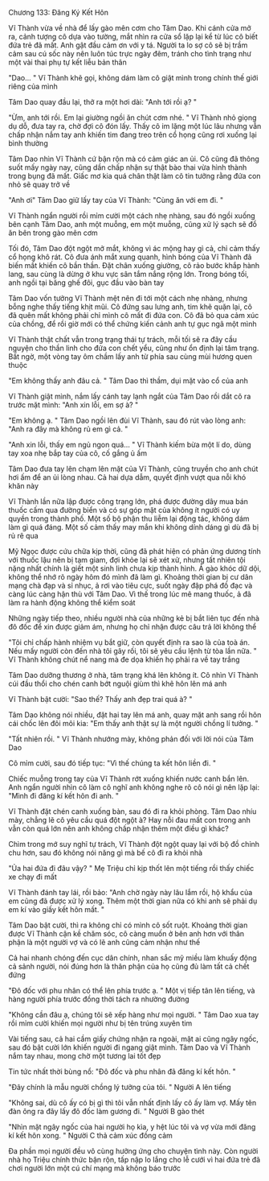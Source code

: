 




Chương 133: Đăng Ký Kết Hôn

Vĩ Thành vừa về nhà để lấy gào mên cơm cho Tâm Dao. Khi cánh cửa mở ra, cảnh tượng cô dựa vào tường, mắt nhìn ra cửa sổ lặp lại kể từ lúc cô biết đứa trẻ đã mất. Anh gật đầu cảm ơn với y tá. Người ta lo sợ cô sẽ bị trầm cảm sau cú sốc này nên luôn túc trực ngày đêm, tránh cho tình trạng như một vài thai phụ tự kết liễu bản thân

"Dao... " Vĩ Thành khẽ gọi, không dám làm cô giật mình trong chính thế giới riêng của mình

Tâm Dao quay đầu lại, thở ra một hơi dài: "Anh tới rồi ạ? "

"Ừm, anh tới rồi. Em lại giường ngồi ăn chút cơm nhé. " Vĩ Thành nhỏ giọng dụ dỗ, đưa tay ra, chờ đợi cô đón lấy. Thấy cô im lặng một lúc lâu nhưng vẫn chấp nhận nắm tay anh khiến tim đang treo trên cổ họng cũng rơi xuống lại bình thường

Tâm Dao nhìn Vĩ Thành cứ bận rộn mà có cảm giác an ủi. Cô cũng đã thông suốt mấy ngày nay, cũng dần chấp nhận sự thật bào thai vừa hình thành trong bụng đã mất. Giấc mơ kia quá chân thật làm cô tin tưởng rằng đứa con nhỏ sẽ quay trở về

"Anh ơi" Tâm Dao giữ lấy tay của Vĩ Thành: "Cùng ăn với em đi. "

Vĩ Thành ngẩn người rồi mỉm cười một cách nhẹ nhàng, sau đó ngồi xuống bên cạnh Tâm Dao, anh một muỗng, em một muỗng, cũng xử lý sạch sẽ đồ ăn bên trong gào mên cơm

Tối đó, Tâm Dao đột ngột mở mắt, không vì ác mộng hay gì cả, chỉ cảm thấy cổ họng khô rát. Cô đưa ánh mắt xung quanh, hình bóng của Vĩ Thành đã biến mất khiến cô bần thần. Đặt chân xuống giường, cô rảo bước khắp hành lang, sau cùng là dừng ở khu vực sân tắm nắng rộng lớn. Trong bóng tối, anh ngồi tại băng ghế đôi, gục đầu vào bàn tay

Tâm Dao vốn tưởng Vĩ Thành mệt nên đi tới một cách nhẹ nhàng, nhưng bỗng nghe thấy tiếng khịt mũi. Cô đứng sau lưng anh, tim khẽ quặn lại, cô đã quên mất không phải chỉ mình cô mất đi đứa con. Cô đã bỏ qua cảm xúc của chồng, để rồi giờ mới có thể chứng kiến cảnh anh tự gục ngã một mình

Vĩ Thành thật chất vẫn trong trạng thái tự trách, mỗi tối sẽ ra đây cầu nguyện cho thần linh cho đứa con chết yểu, cũng như ổn định lại tâm trạng. Bất ngờ, một vòng tay ôm chầm lấy anh từ phía sau cùng mùi hương quen thuộc

"Em không thấy anh đâu cả. " Tâm Dao thì thầm, dụi mặt vào cổ của anh

Vĩ Thành giật mình, nắm lấy cánh tay lạnh ngắt của Tâm Dao rồi dắt cô ra trước mặt mình: "Anh xin lỗi, em sợ à? "

"Em không ạ. " Tâm Dao ngồi lên đùi Vĩ Thành, sau đó rút vào lòng anh: "Anh ra đây mà không rủ em gì cả. "


"Anh xin lỗi, thấy em ngủ ngon quá... " Vĩ Thành kiếm bừa một lí do, dùng tay xoa nhẹ bắp tay của cô, cố gắng ủ ấm

Tâm Dao đưa tay lên chạm lên mặt của Vĩ Thành, cũng truyền cho anh chút hơi ấm để an ủi lòng nhau. Cả hai dựa dẫm, quyết định vượt qua nỗi khó khăn này


Vĩ Thành lần nữa lập được công trạng lớn, phá được đường dây mua bán thuốc cấm qua đường biển và có sự góp mặt của không ít người có uy quyền trong thành phố. Một số bộ phận thu liễm lại động tác, không dám làm gì quá đáng. Một số cảm thấy may mắn khi không dính dáng gì dù đã bị rủ rê qua

Mỹ Ngọc được cứu chữa kịp thời, cũng đã phát hiện có phản ứng dương tính với thuốc lậu nên bị tạm giam, đợi khỏe lại sẽ xét xử, nhưng tất nhiên tội nặng nhất chính là giết một sinh linh chưa kịp thành hình. Ả gào khóc dữ dội, không thể nhớ rõ ngày hôm đó mình đã làm gì. Khoảng thời gian bị cư dân mạng chà đạp và sỉ nhục, ả rơi vào tiêu cực, suốt ngày đập phá đồ đạc và càng lúc càng hận thù với Tâm Dao. Vì thế trong lúc mê mang thuốc, ả đã làm ra hành động không thể kiểm soát

Những ngày tiếp theo, nhiều người nhà của những kẻ bị bắt liên tục đến nhà đô đốc để xin được giảm ám, nhưng họ chỉ nhận được câu trả lời không thể

"Tôi chỉ chấp hành nhiệm vụ bắt giữ, còn quyết định ra sao là của toà án. Nếu mấy người còn đến nhà tôi gây rối, tôi sẽ yêu cầu lệnh từ tòa lần nữa. " Vĩ Thành không chút nể nang mà đe dọa khiến họ phải ra về tay trắng

Tâm Dao dưỡng thương ở nhà, tâm trạng khá lên không ít. Cô nhìn Vĩ Thành cúi đầu thổi cho chén canh bớt nguội giùm thì khẽ hôn lên má anh

Vĩ Thành bật cười: "Sao thế? Thấy anh đẹp trai quá à? "

Tâm Dao không nói nhiều, đặt hai tay lên má anh, quay mặt anh sang rồi hôn cái chốc lên đôi môi kia: "Em thấy anh thật sự là một người chồng lí tưởng. "

"Tất nhiên rồi. " Vĩ Thành nhướng mày, không phản đối với lời nói của Tâm Dao

Cô mỉm cười, sau đó tiếp tục: "Vì thế chúng ta kết hôn liền đi. "

Chiếc muỗng trong tay của Vĩ Thành rớt xuống khiến nước canh bắn lên. Anh ngẩn người nhìn cô làm cô nghĩ anh không nghe rõ cô nói gì nên lặp lại: "Mình đi đăng kí kết hôn đi anh. "

Vĩ Thành đặt chén canh xuống bàn, sau đó đi ra khỏi phòng. Tâm Dao nhíu mày, chẳng lẽ cô yêu cầu quá đột ngột à? Hay nỗi đau mất con trong anh vẫn còn quá lớn nên anh không chấp nhận thêm một điều gì khác?


Chìm trong mớ suy nghĩ tự trách, Vĩ Thành đột ngột quay lại với bộ đồ chỉnh chu hơn, sau đó không nói năng gì mà bế cô đi ra khỏi nhà

"Ủa hai đứa đi đâu vậy? " Mẹ Triệu chỉ kịp thốt lên một tiếng rồi thấy chiếc xe chạy đi mất

Vĩ Thành đánh tay lái, rồi bảo: "Anh chờ ngày này lâu lắm rồi, hộ khẩu của em cũng đã được xử lý xong. Thêm một thời gian nữa có khi anh sẽ phải dụ em kí vào giấy kết hôn mất. "

Tâm Dao bật cười, thì ra không chỉ có mình cô sốt ruột. Khoảng thời gian được Vĩ Thành cận kề chăm sóc, cô càng muốn ở bên anh hơn với thân phận là một người vợ và có lẽ anh cũng cảm nhận như thế

Cả hai nhanh chóng đến cục dân chính, nhan sắc mỹ miều làm khuấy động cả sảnh người, nói đúng hơn là thân phận của họ cũng đủ làm tất cả chết đứng

"Đô đốc với phu nhân có thể lên phía trước ạ. " Một vị tiếp tân lên tiếng, và hàng người phía trước đồng thời tách ra nhường đường

"Không cần đâu ạ, chúng tôi sẽ xếp hàng như mọi người. " Tâm Dao xua tay rồi mỉm cười khiến mọi người như bị tên trúng xuyên tim

Vài tiếng sau, cả hai cầm giấy chứng nhận ra ngoài, mặt ai cũng ngây ngốc, sau đó bật cười lớn khiến người đi ngang giật mình. Tâm Dao và Vĩ Thành nắm tay nhau, mong chờ một tương lai tốt đẹp

Tin tức nhất thời bùng nổ: "Đô đốc và phu nhân đã đăng kí kết hôn. "

"Đây chính là mẫu người chồng lý tưởng của tôi. " Người A lên tiếng

"Không sai, dù cô ấy có bị gì thì tôi vẫn nhất định lấy cô ấy làm vợ. Mấy tên đàn ông ra đây lấy đô đốc làm gương đi. " Người B gào thét

"Nhìn mặt ngây ngốc của hai người họ kìa, y hệt lúc tôi và vợ vừa mới đăng kí kết hôn xong. " Người C thả cảm xúc đồng cảm

Đa phần mọi người đều vô cùng hưởng ứng cho chuyện tình này. Còn người nhà họ Triệu chính thức bận rộn, tấp nập lo lắng cho lễ cưới vì hai đứa trẻ đã chơi người lớn một cú chí mạng mà không báo trước




